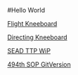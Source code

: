 #Hello World

[Flight Kneeboard](https://daviddcs.github.io/kneeboard/)

[Directing Kneeboard](https://daviddcs.github.io/directing/)

[SEAD TTP WiP](sead.md)

[494th SOP GitVersion](132-494-SOP-1810_DRAFT.md)